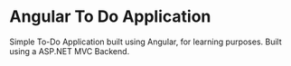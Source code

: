 Angular To Do Application
======================

Simple To-Do Application built using Angular, for learning purposes. Built using a ASP.NET MVC Backend.
